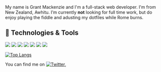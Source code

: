 
My name is Grant Mackenzie and I'm a full-stack web developer. I'm from New Zealand, Awhitu.
I’m currently **not** looking for full time work, but do enjoy playing the fiddle and adusting my dotfiles while Rome burns.


## 🔧 Technologies & Tools

![](https://img.shields.io/badge/OS-Linux-informational?style=flat&logo=linux&logoColor=white&color=2bbc8a)
![](https://img.shields.io/badge/Shell-Bash-informational?style=flat&logo=gnu-bash&logoColor=white&color=2bbc8a)
![](https://img.shields.io/badge/Tools-Docker-informational?style=flat&logo=docker&logoColor=white&color=2bbc8a)
![](https://img.shields.io/badge/Code-Make-informational?style=flat&logo=cmake&logoColor=white&color=2bbc8a)
![](https://img.shields.io/badge/Code-XQuery-informational?style=flat&logo=xquery&logoColor=white&color=2bbc8a)
![](https://img.shields.io/badge/DB-Existdb-informational?style=flat&logo=existdb&logoColor=white&color=2bbc8a)
![](https://img.shields.io/badge/DB-Xqerl-informational?style=flat&logo=xqerl&logoColor=white&color=2bbc8a)

[![Top Langs](https://github-readme-stats.vercel.app/api/top-langs/?username=grantmacken&layout=compact)](https://github.com/grantmacken/github-readme-stats)


You can find me on [![Twitter][1.2]][1],
<!--
**grantmacken/grantmacken** is a ✨ _special_ ✨ repository because its `README.md` (this file) appears on your GitHub profile.

Here are some ideas to get you started:

- 🔭 I’m currently working on ...
- 🌱 I’m currently learning ...
- 👯 I’m looking to collaborate on ...
- 🤔 I’m looking for help with ...
- 💬 Ask me about ...
- 📫 How to reach me: ...
- 😄 Pronouns: ...
- ⚡ Fun fact: ...
-->

[1.2]: http://i.imgur.com/wWzX9uB.png (twitter icon without padding)
[1]: https://twitter.com/grantmacken
